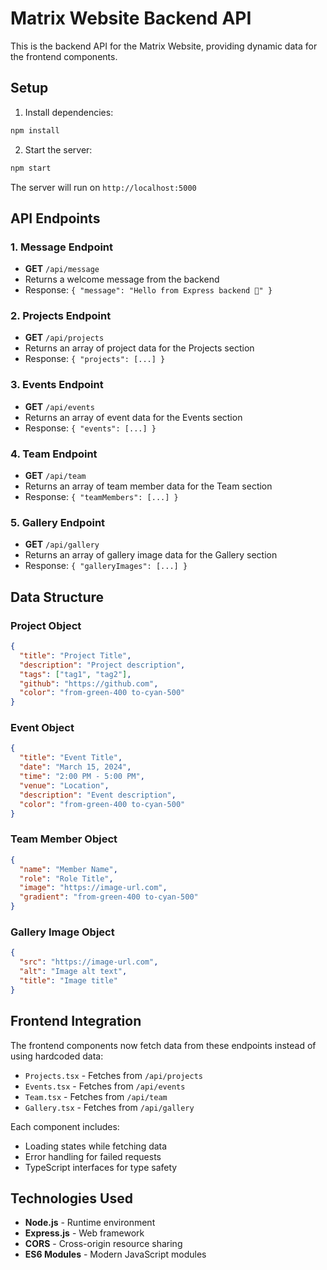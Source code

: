 # Matrix Website Backend API

This is the backend API for the Matrix Website, providing dynamic data for the frontend components.

## Setup

1. Install dependencies:
```bash
npm install
```

2. Start the server:
```bash
npm start
```

The server will run on `http://localhost:5000`

## API Endpoints

### 1. Message Endpoint
- **GET** `/api/message`
- Returns a welcome message from the backend
- Response: `{ "message": "Hello from Express backend 🚀" }`

### 2. Projects Endpoint
- **GET** `/api/projects`
- Returns an array of project data for the Projects section
- Response: `{ "projects": [...] }`

### 3. Events Endpoint
- **GET** `/api/events`
- Returns an array of event data for the Events section
- Response: `{ "events": [...] }`

### 4. Team Endpoint
- **GET** `/api/team`
- Returns an array of team member data for the Team section
- Response: `{ "teamMembers": [...] }`

### 5. Gallery Endpoint
- **GET** `/api/gallery`
- Returns an array of gallery image data for the Gallery section
- Response: `{ "galleryImages": [...] }`

## Data Structure

### Project Object
```json
{
  "title": "Project Title",
  "description": "Project description",
  "tags": ["tag1", "tag2"],
  "github": "https://github.com",
  "color": "from-green-400 to-cyan-500"
}
```

### Event Object
```json
{
  "title": "Event Title",
  "date": "March 15, 2024",
  "time": "2:00 PM - 5:00 PM",
  "venue": "Location",
  "description": "Event description",
  "color": "from-green-400 to-cyan-500"
}
```

### Team Member Object
```json
{
  "name": "Member Name",
  "role": "Role Title",
  "image": "https://image-url.com",
  "gradient": "from-green-400 to-cyan-500"
}
```

### Gallery Image Object
```json
{
  "src": "https://image-url.com",
  "alt": "Image alt text",
  "title": "Image title"
}
```

## Frontend Integration

The frontend components now fetch data from these endpoints instead of using hardcoded data:

- `Projects.tsx` - Fetches from `/api/projects`
- `Events.tsx` - Fetches from `/api/events`
- `Team.tsx` - Fetches from `/api/team`
- `Gallery.tsx` - Fetches from `/api/gallery`

Each component includes:
- Loading states while fetching data
- Error handling for failed requests
- TypeScript interfaces for type safety

## Technologies Used

- **Node.js** - Runtime environment
- **Express.js** - Web framework
- **CORS** - Cross-origin resource sharing
- **ES6 Modules** - Modern JavaScript modules
